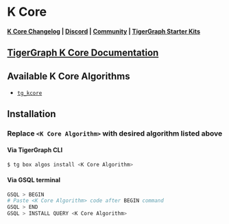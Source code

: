 
# K Core

#### [K Core Changelog](https://github.com/tigergraph/gsql-graph-algorithms/blob/master/algorithms/Community/k_core/CHANGELOG.md) | [Discord](https://discord.gg/vFbmPyvJJN) | [Community](https://community.tigergraph.com) | [TigerGraph Starter Kits](https://github.com/zrougamed/TigerGraph-Starter-Kits-Parser)

## [TigerGraph K Core Documentation](https://docs.tigergraph.com/graph-algorithm-library/community/k-core-decomposition)

## Available K Core Algorithms 

* [`tg_kcore`](https://github.com/tigergraph/gsql-graph-algorithms/blob/github_link_fix/algorithms/Community/k_core/tg_kcore.gsql)

## Installation 

### Replace `<K Core Algorithm>` with desired algorithm listed above 

#### Via TigerGraph CLI

```bash
$ tg box algos install <K Core Algorithm>
```

#### Via GSQL terminal

```bash
GSQL > BEGIN
# Paste <K Core Algorithm> code after BEGIN command
GSQL > END 
GSQL > INSTALL QUERY <K Core Algorithm>
```
